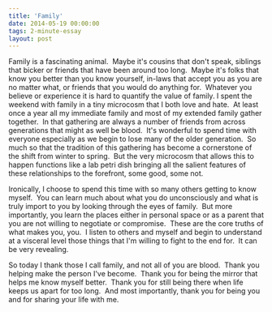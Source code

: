 ```yaml
---
title: 'Family'
date: 2014-05-19 00:00:00 
tags: 2-minute-essay
layout: post
---
```

Family is a fascinating animal. &nbsp;Maybe it's cousins that don't speak, siblings that bicker or friends that have been around too long. &nbsp;Maybe it's folks that know you better than you know yourself, in-laws that accept you as you are no matter what, or friends that you would do anything for. &nbsp;Whatever you believe or experience it is hard to quantify the value of family.
<a name="more"></a>
I spent the weekend with family in a tiny microcosm that I both love and hate. &nbsp;At least once a year all my immediate family and most of my extended family gather together. &nbsp;In that gathering are always a number of friends from across generations that might as well be blood. &nbsp;It's wonderful to spend time with everyone especially as we begin to lose many of the older generation. &nbsp;So much so that the tradition of this gathering has become a cornerstone of the shift from winter to spring. &nbsp;But the very microcosm that allows this to happen functions like a lab petri dish bringing all the salient features of these relationships to the forefront, some good, some not.

Ironically, I choose to spend this time with so many others getting to know myself. &nbsp;You can learn much about what you do unconsciously and what is truly import to you by looking through the eyes of family. &nbsp;But more importantly, you learn the places either in personal space or as a parent that you are not willing to negotiate or compromise. &nbsp;These are the core truths of what makes you, you. &nbsp;I listen to others and myself and begin to understand at a visceral level those things that I'm willing to fight to the end for. &nbsp;It can be very revealing.

So today I thank those I call family, and not all of you are blood. &nbsp;Thank you helping make the person I've become. &nbsp;Thank you for being the mirror that helps me know myself better. &nbsp;Thank you for still being there when life keeps us apart for too long. &nbsp;And most importantly, thank you for being you and for sharing your life with me. 
